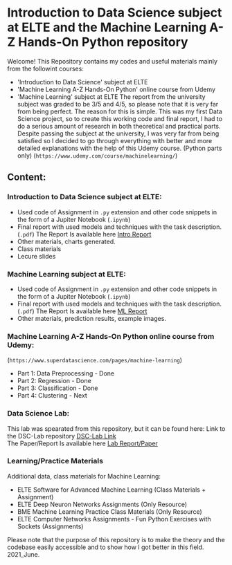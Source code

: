 # Introduction to Data Science subject at ELTE and the Machine Learning A-Z Hands-On Python repository
Welcome!
This Repository contains my codes and useful materials mainly from the followint courses:
- 'Introduction to Data Science' subject at ELTE
- 'Machine Learning A-Z Hands-On Python' online course from Udemy
- 'Machine Learning' subject at ELTE
The report from the university subject was graded to be 3/5 and 4/5, so please note that it is very far from being perfect. 
The reason for this is simple. This was my first Data Science project, so to create this working code and final report, I had to do a serious amount of research in both theoretical and practical parts.
Despite passing the subject at the university, I was very far from being satisfied so I decided to go through everything with better and more detailed explanations with the help of this Udemy course. (Python parts only) (`https://www.udemy.com/course/machinelearning/`)

## Content:

### Introduction to Data Science subject at ELTE:
- Used code of Assignment in `.py` extension and other code snippets in the form of a Jupiter Notebook (`.ipynb`)
- Final report with used models and techniques with the task description. (`.pdf`) The Report Is available here [Intro Report](https://github.com/BSSB33/machine_learning/blob/main/Introduction%20To%20Data%20Science/Assignment/Final_Report.pdf)
- Other materials, charts generated.
- Class materials
- Lecure slides

### Machine Learning subject at ELTE:
- Used code of Assignment in `.py` extension and other code snippets in the form of a Jupiter Notebook (`.ipynb`)
- Final report with used models and techniques with the task description. (`.pdf`) The Report Is available here [ML Report](https://github.com/BSSB33/machine_learning/blob/main/Semester%20project%20-%20ML%20challenge/SUBMITTED/Machine_Learning_Assignment.pdf)
- Other materials, prediction results, example images.

### Machine Learning A-Z Hands-On Python online course from Udemy:
(`https://www.superdatascience.com/pages/machine-learning`)

- Part 1: Data Preprocessing - Done
- Part 2: Regression - Done
- Part 3: Classification - Done
- Part 4: Clustering - Next

### Data Science Lab:
This lab was spearated from this repository, but it can be found here: Link to the DSC-Lab repository [DSC-Lab Link](https://github.com/BSSB33/DSC-Lab/)  
The Paper/Report Is available here [Lab Report/Paper](https://github.com/BSSB33/DSC-Lab/blob/main/Data_Science_Lab___Paper_2021.pdf)

### Learning/Practice Materials
Additional data, class materials for Machine Learning:
- ELTE Software for Advanced Machine Learning (Class Materials + Assignment)
- ELTE Deep Neuron Networks Assignments (Only Resource)
- BME Machine Learning Practice Class Materials (Only Resource)
- ELTE Computer Networks Assignments - Fun Python Exercises with Sockets (Assignments)

Please note that the purpose of this repository is to make the theory and the codebase easily accessible and to show how I got better in this field. 2021_June.
